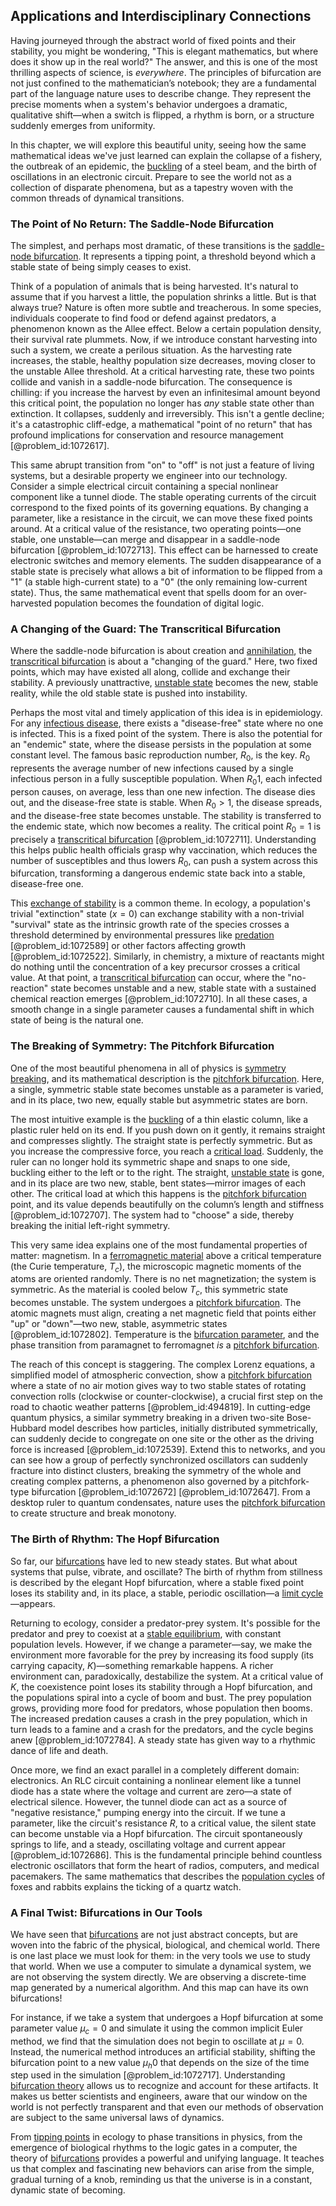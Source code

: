 ## Applications and Interdisciplinary Connections

Having journeyed through the abstract world of fixed points and their stability, you might be wondering, "This is elegant mathematics, but where does it show up in the real world?" The answer, and this is one of the most thrilling aspects of science, is *everywhere*. The principles of bifurcation are not just confined to the mathematician’s notebook; they are a fundamental part of the language nature uses to describe change. They represent the precise moments when a system's behavior undergoes a dramatic, qualitative shift—when a switch is flipped, a rhythm is born, or a structure suddenly emerges from uniformity.

In this chapter, we will explore this beautiful unity, seeing how the same mathematical ideas we've just learned can explain the collapse of a fishery, the outbreak of an epidemic, the [buckling](@article_id:162321) of a steel beam, and the birth of oscillations in an electronic circuit. Prepare to see the world not as a collection of disparate phenomena, but as a tapestry woven with the common threads of dynamical transitions.

### The Point of No Return: The Saddle-Node Bifurcation

The simplest, and perhaps most dramatic, of these transitions is the [saddle-node bifurcation](@article_id:269329). It represents a tipping point, a threshold beyond which a stable state of being simply ceases to exist.

Think of a population of animals that is being harvested. It's natural to assume that if you harvest a little, the population shrinks a little. But is that always true? Nature is often more subtle and treacherous. In some species, individuals cooperate to find food or defend against predators, a phenomenon known as the Allee effect. Below a certain population density, their survival rate plummets. Now, if we introduce constant harvesting into such a system, we create a perilous situation. As the harvesting rate increases, the stable, healthy population size decreases, moving closer to the unstable Allee threshold. At a critical harvesting rate, these two points collide and vanish in a saddle-node bifurcation. The consequence is chilling: if you increase the harvest by even an infinitesimal amount beyond this critical point, the population no longer has *any* stable state other than extinction. It collapses, suddenly and irreversibly. This isn't a gentle decline; it's a catastrophic cliff-edge, a mathematical "point of no return" that has profound implications for conservation and resource management [@problem_id:1072617].

This same abrupt transition from "on" to "off" is not just a feature of living systems, but a desirable property we engineer into our technology. Consider a simple electrical circuit containing a special nonlinear component like a tunnel diode. The stable operating currents of the circuit correspond to the fixed points of its governing equations. By changing a parameter, like a resistance in the circuit, we can move these fixed points around. At a critical value of the resistance, two operating points—one stable, one unstable—can merge and disappear in a saddle-node bifurcation [@problem_id:1072713]. This effect can be harnessed to create electronic switches and memory elements. The sudden disappearance of a stable state is precisely what allows a bit of information to be flipped from a "1" (a stable high-current state) to a "0" (the only remaining low-current state). Thus, the same mathematical event that spells doom for an over-harvested population becomes the foundation of digital logic.

### A Changing of the Guard: The Transcritical Bifurcation

Where the saddle-node bifurcation is about creation and [annihilation](@article_id:158870), the [transcritical bifurcation](@article_id:271959) is about a "changing of the guard." Here, two fixed points, which may have existed all along, collide and exchange their stability. A previously unattractive, [unstable state](@article_id:170215) becomes the new, stable reality, while the old stable state is pushed into instability.

Perhaps the most vital and timely application of this idea is in epidemiology. For any [infectious disease](@article_id:181830), there exists a "disease-free" state where no one is infected. This is a fixed point of the system. There is also the potential for an "endemic" state, where the disease persists in the population at some constant level. The famous basic reproduction number, $R_0$, is the key. $R_0$ represents the average number of new infections caused by a single infectious person in a fully susceptible population. When $R_0  1$, each infected person causes, on average, less than one new infection. The disease dies out, and the disease-free state is stable. When $R_0 > 1$, the disease spreads, and the disease-free state becomes unstable. The stability is transferred to the endemic state, which now becomes a reality. The critical point $R_0 = 1$ is precisely a [transcritical bifurcation](@article_id:271959) [@problem_id:1072711]. Understanding this helps public health officials grasp why vaccination, which reduces the number of susceptibles and thus lowers $R_0$, can push a system across this bifurcation, transforming a dangerous endemic state back into a stable, disease-free one.

This [exchange of stability](@article_id:272943) is a common theme. In ecology, a population's trivial "extinction" state ($x=0$) can exchange stability with a non-trivial "survival" state as the intrinsic growth rate of the species crosses a threshold determined by environmental pressures like [predation](@article_id:141718) [@problem_id:1072589] or other factors affecting growth [@problem_id:1072522]. Similarly, in chemistry, a mixture of reactants might do nothing until the concentration of a key precursor crosses a critical value. At that point, a [transcritical bifurcation](@article_id:271959) can occur, where the "no-reaction" state becomes unstable and a new, stable state with a sustained chemical reaction emerges [@problem_id:1072710]. In all these cases, a smooth change in a single parameter causes a fundamental shift in which state of being is the natural one.

### The Breaking of Symmetry: The Pitchfork Bifurcation

One of the most beautiful phenomena in all of physics is [symmetry breaking](@article_id:142568), and its mathematical description is the [pitchfork bifurcation](@article_id:143151). Here, a single, symmetric stable state becomes unstable as a parameter is varied, and in its place, two new, equally stable but asymmetric states are born.

The most intuitive example is the [buckling](@article_id:162321) of a thin elastic column, like a plastic ruler held on its end. If you push down on it gently, it remains straight and compresses slightly. The straight state is perfectly symmetric. But as you increase the compressive force, you reach a [critical load](@article_id:192846). Suddenly, the ruler can no longer hold its symmetric shape and snaps to one side, buckling either to the left or to the right. The straight, [unstable state](@article_id:170215) is gone, and in its place are two new, stable, bent states—mirror images of each other. The critical load at which this happens is the [pitchfork bifurcation](@article_id:143151) point, and its value depends beautifully on the column’s length and stiffness [@problem_id:1072707]. The system had to "choose" a side, thereby breaking the initial left-right symmetry.

This very same idea explains one of the most fundamental properties of matter: magnetism. In a [ferromagnetic material](@article_id:271442) above a critical temperature (the Curie temperature, $T_c$), the microscopic magnetic moments of the atoms are oriented randomly. There is no net magnetization; the system is symmetric. As the material is cooled below $T_c$, this symmetric state becomes unstable. The system undergoes a [pitchfork bifurcation](@article_id:143151). The atomic magnets must align, creating a net magnetic field that points either "up" or "down"—two new, stable, asymmetric states [@problem_id:1072802]. Temperature is the [bifurcation parameter](@article_id:264236), and the phase transition from paramagnet to ferromagnet *is* a [pitchfork bifurcation](@article_id:143151).

The reach of this concept is staggering. The complex Lorenz equations, a simplified model of atmospheric convection, show a [pitchfork bifurcation](@article_id:143151) where a state of no air motion gives way to two stable states of rotating convection rolls (clockwise or counter-clockwise), a crucial first step on the road to chaotic weather patterns [@problem_id:494819]. In cutting-edge quantum physics, a similar symmetry breaking in a driven two-site Bose-Hubbard model describes how particles, initially distributed symmetrically, can suddenly decide to congregate on one site or the other as the driving force is increased [@problem_id:1072539]. Extend this to networks, and you can see how a group of perfectly synchronized oscillators can suddenly fracture into distinct clusters, breaking the symmetry of the whole and creating complex patterns, a phenomenon also governed by a pitchfork-type bifurcation [@problem_id:1072672] [@problem_id:1072647]. From a desktop ruler to quantum condensates, nature uses the [pitchfork bifurcation](@article_id:143151) to create structure and break monotony.

### The Birth of Rhythm: The Hopf Bifurcation

So far, our [bifurcations](@article_id:273479) have led to new steady states. But what about systems that pulse, vibrate, and oscillate? The birth of rhythm from stillness is described by the elegant Hopf bifurcation, where a stable fixed point loses its stability and, in its place, a stable, periodic oscillation—a [limit cycle](@article_id:180332)—appears.

Returning to ecology, consider a predator-prey system. It's possible for the predator and prey to coexist at a [stable equilibrium](@article_id:268985), with constant population levels. However, if we change a parameter—say, we make the environment more favorable for the prey by increasing its food supply (its carrying capacity, $K$)—something remarkable happens. A richer environment can, paradoxically, destabilize the system. At a critical value of $K$, the coexistence point loses its stability through a Hopf bifurcation, and the populations spiral into a cycle of boom and bust. The prey population grows, providing more food for predators, whose population then booms. The increased predation causes a crash in the prey population, which in turn leads to a famine and a crash for the predators, and the cycle begins anew [@problem_id:1072784]. A steady state has given way to a rhythmic dance of life and death.

Once more, we find an exact parallel in a completely different domain: electronics. An RLC circuit containing a nonlinear element like a tunnel diode has a state where the voltage and current are zero—a state of electrical silence. However, the tunnel diode can act as a source of "negative resistance," pumping energy into the circuit. If we tune a parameter, like the circuit's resistance $R$, to a critical value, the silent state can become unstable via a Hopf bifurcation. The circuit spontaneously springs to life, and a steady, oscillating voltage and current appear [@problem_id:1072686]. This is the fundamental principle behind countless electronic oscillators that form the heart of radios, computers, and medical pacemakers. The same mathematics that describes the [population cycles](@article_id:197757) of foxes and rabbits explains the ticking of a quartz watch.

### A Final Twist: Bifurcations in Our Tools

We have seen that [bifurcations](@article_id:273479) are not just abstract concepts, but are woven into the fabric of the physical, biological, and chemical world. There is one last place we must look for them: in the very tools we use to study that world. When we use a computer to simulate a dynamical system, we are not observing the system directly. We are observing a discrete-time map generated by a numerical algorithm. And this map can have its own bifurcations!

For instance, if we take a system that undergoes a Hopf bifurcation at some parameter value $\mu_c = 0$ and simulate it using the common implicit Euler method, we find that the simulation does not begin to oscillate at $\mu=0$. Instead, the numerical method introduces an artificial stability, shifting the bifurcation point to a new value $\mu_h  0$ that depends on the size of the time step used in the simulation [@problem_id:1072717]. Understanding [bifurcation theory](@article_id:143067) allows us to recognize and account for these artifacts. It makes us better scientists and engineers, aware that our window on the world is not perfectly transparent and that even our methods of observation are subject to the same universal laws of dynamics.

From [tipping points](@article_id:269279) in ecology to phase transitions in physics, from the emergence of biological rhythms to the logic gates in a computer, the theory of [bifurcations](@article_id:273479) provides a powerful and unifying language. It teaches us that complex and fascinating new behaviors can arise from the simple, gradual turning of a knob, reminding us that the universe is in a constant, dynamic state of becoming.